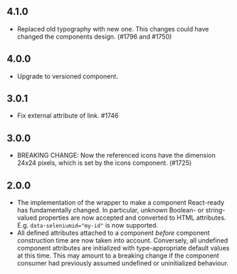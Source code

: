 ## 4.1.0

- Replaced old typography with new one. This changes could have changed the components design. (#1796 and #1750)

## 4.0.0

- Upgrade to versioned component.

## 3.0.1

- Fix external attribute of link. #1746

## 3.0.0

- BREAKING CHANGE: Now the referenced icons have the dimension 24x24 pixels, which is set by the icons component. (#1725)

## 2.0.0

- The implementation of the wrapper to make a component React-ready has
  fundamentally changed. In particular, unknown Boolean- or
  string-valued properties are now accepted and converted to HTML
  attributes. E.g. `data-seleniumid="my-id"` is now supported.
- All defined attributes attached to a component _before_ component
  construction time are now taken into account. Conversely, all undefined
  component attributes are initialized with type-appropriate default
  values at this time. This may amount to a breaking change if the
  component consumer had previously assumed undefined or uninitialized
  behaviour.

